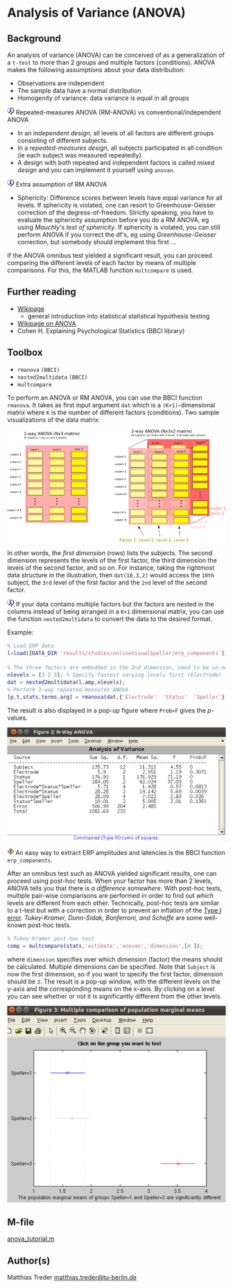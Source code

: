 # Analysis of Variance (ANOVA)


## Background

An analysis of variance (ANOVA) can be conceived of as a generalization of a
`t-test` to more than 2 groups and multiple factors (conditions). ANOVA makes
the following assumptions about your data distribution:

* Observations are independent
* The sample data have a normal distribution
* Homogenity of variance: data variance is equal in all groups

![{i}](_static/icon-info.png "{i}")
Repeated-measures ANOVA (RM-ANOVA) vs conventional/independent ANOVA

* In an *independent design*, all levels of all factors are different groups
  consisting of different subjects.
* In a *repeated-measures design*, all subjects participated in all condition
  (ie each subject was measured repeatedly).
* A design with both repeated and independent factors is called *mixed design*
  and you can implement it yourself using `anovan`.

![{i}](_static/icon-info.png "{i}") Extra
assumption of RM ANOVA

* Sphericity: Difference scores between levels have equal variance for all
  levels. If sphericity is violated, one can resort to Greenhouse-Geisser
  correction of the degress-of-freedom. Strictly speaking, you have to evaluate
  the sphericity assumption before you do a RM ANOVA, eg using *Mauchly's test
  of sphericity*. If sphericity is violated, you can still perform ANOVA if you
  correct the df's, eg using *Greenhouse-Geisser* correction, but somebody
  should implement this first ...

If the ANOVA omnibus test yielded a significant result, you can proceed
comparing the different levels of each factor by means of multiple comparisons.
For this, the MATLAB function `multcompare` is used.

## Further reading

* [Wikipage](http://en.wikipedia.org/wiki/Statistical_hypothesis_testing)
  - general introduction into statistical statistical hypothesis testing
* [Wikipage on ANOVA](http://en.wikipedia.org/wiki/Analysis_of_variance)
* Cohen H. Explaining Psychological Statistics (BBCI library)

## Toolbox

* `rmanova` `(BBCI)`
* `nested2multidata` `(BBCI)`
* `multcompare`

To perform an ANOVA or RM ANOVA, you can use the BBCI function `rmanova`. It
takes as first input argument `dat` which is a `(K+1)`-dimensional matrix where
`K` is the number of different factors (conditions). Two sample visualizations
of the data matrix:

![ANOVA results](_static/ToolboxStatisticalAnova.png "ANOVA results")

In other words, the *first dimension* (rows) lists the subjects. The second
dimension represents the levels of the first factor, the third dimension the
levels of the second factor, and so on. For instance, taking the rightmost data
structure in the illustration, then `dat(10,3,2)` would access the `10th`
subject, the `3rd` level of the first factor and the `2nd` level of the second
factor.

![{i}](_static/icon-info.png "{i}") If your data contains multiple factors but
the factors are nested in the columns instead of being arranged in a `K+1`
dimensional matrix, you can use the function `nested2multidata` to convert the
data to the desired format.

Example:

```matlab
% Load ERP data
l=load([DATA_DIR 'results/studies/onlineVisualSpeller/erp_components']);

% The three factors are embedded in the 2nd dimension, need to be un-nested
nlevels = [3 2 3]; % Specify fastest varying levels first (Electrode)
dat = nested2multidata(l.amp,nlevels);
% Perform 3-way repeated-measures ANOVA
[p,t,stats,terms,arg] = rmanova(dat,{'Electrode'  'Status'  'Speller'});
```

The result is also displayed in a pop-up figure where `Prob>F` gives the
*p*-values.

![ANOVA results](_static/ToolboxStatisticalAnova_003.png)

![\<!\>](_static/attention.png "<!>") An easy way to extract ERP amplitudes and
latencies is the BBCI function `erp_components`.

After an omnibus test such as ANOVA yielded significant results, one can proceed
using post-hoc tests. When your factor has more than 2 levels, ANOVA tells you
that there is *a difference somewhere*. With post-hoc tests, multiple pair-wise
comparisons are performed in order to find out *which* levels are different from
each other. Technically, post-hoc tests are similar to a t-test but with a
correction in order to prevent an inflation of the [Type I
error](http://en.wikipedia.org/wiki/Type_I_and_type_II_errors#Type_I_error).
*Tukey-Kramer, Dunn-Sidak, Bonferroni, and Scheffe* are some well-known post-hoc
tests.


```matlab
% Tukey-Kramer post-hoc test
comp = multcompare(stats,'estimate','anovan','dimension',[4 ]);
```

where `dimension` specifies over which dimension (factor) the means should be
calculated. Multiple dimensions can be specified. Note that `Subject` is now the
first dimension, so if you want to specify the first factor, dimension should be
`2`. The result is a pop-up window, with the different levels on the y-axis and
the corresponding means on the x-axis. By clicking on a level you can see
whether or not it is significantly different from the other levels.

![ANOVA  Multicomparison](_static/ToolboxStatisticalAnova_002.png)

## M-file

[anova\_tutorial.m](_static/anova_tutorial.m)

## Author(s)

Matthias Treder
[matthias.treder@tu-berlin.de](mailto:matthias.treder@tu-berlin.de)

